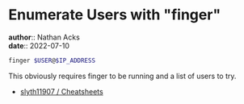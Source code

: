 # Enumerate Users with "finger"

**author**:: Nathan Acks  
**date**:: 2022-07-10

```bash
finger $USER@$IP_ADDRESS
```

This obviously requires finger to be running and a list of users to try.

* [slyth11907 / Cheatsheets](https://github.com/slyth11907/Cheatsheets)
